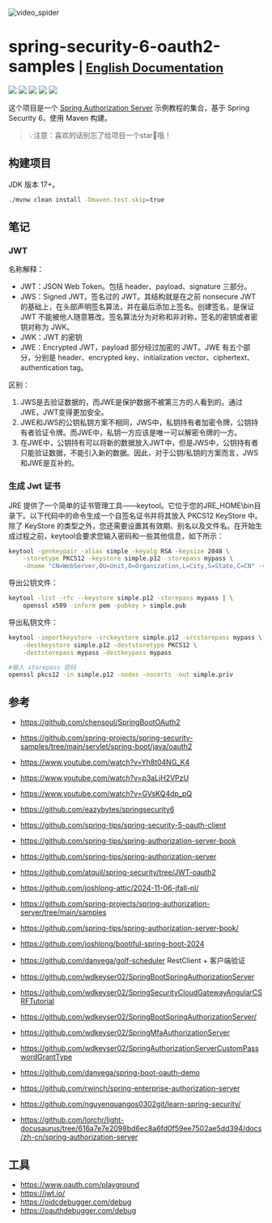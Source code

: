 ![video_spider](https://socialify.git.ci/chensoul/spring-security-6-oauth2-samples/image?forks=1&issues=1&language=1&name=1&owner=1&stargazers=1&theme=Light)

# <font size="6p">spring-security-6-oauth2-samples</font> <font size="5p">  | [English Documentation](README.md)</font>

<p align="left">
	<a href="https://github.com/chensoul/spring-security-6-oauth2-samples/stargazers"><img src="https://img.shields.io/github/stars/chensoul/spring-security-6-oauth2-samples?style=flat-square&logo=GitHub"></a>
	<a href="https://github.com/chensoul/spring-security-6-oauth2-samples/network/members"><img src="https://img.shields.io/github/forks/chensoul/spring-security-6-oauth2-samples?style=flat-square&logo=GitHub"></a>
	<a href="https://github.com/chensoul/spring-security-6-oauth2-samples/watchers"><img src="https://img.shields.io/github/watchers/chensoul/spring-security-6-oauth2-samples?style=flat-square&logo=GitHub"></a>
	<a href="https://github.com/chensoul/spring-security-6-oauth2-samples/issues"><img src="https://img.shields.io/github/issues/chensoul/spring-security-6-oauth2-samples.svg?style=flat-square&logo=GitHub"></a>
	<a href="https://github.com/chensoul/spring-security-6-oauth2-samples/blob/main/LICENSE"><img src="https://img.shields.io/github/license/chensoul/spring-security-6-oauth2-samples.svg?style=flat-square"></a>
</p>

这个项目是一个 [Spring Authorization Server](https://spring.io/projects/spring-authorization-server) 示例教程的集合，基于 Spring Security 6，使用 Maven 构建。

> 💡注意：喜欢的话别忘了给项目一个star🌟哦！

## 构建项目

JDK 版本 17+。


```bash
./mvnw clean install -Dmaven.test.skip=true
```

## 笔记

### JWT

名称解释：
- JWT：JSON Web Token。包括 header、payload、signature 三部分。
- JWS：Signed JWT，签名过的 JWT。其结构就是在之前 nonsecure JWT 的基础上，在头部声明签名算法，并在最后添加上签名。创建签名，是保证 JWT 不能被他人随意篡改。签名算法分为对称和非对称，签名的密钥或者密钥对称为 JWK。
- JWK：JWT 的密钥
- JWE：Encrypted JWT，payload 部分经过加密的 JWT。JWE 有五个部分，分别是 header、encrypted key、initialization vector、ciphertext、authentication tag。

区别：
1. JWS是去验证数据的，而JWE是保护数据不被第三方的人看到的。通过JWE，JWT变得更加安全。
2. JWE和JWS的公钥私钥方案不相同，JWS中，私钥持有者加密令牌，公钥持有者验证令牌。而JWE中，私钥一方应该是唯一可以解密令牌的一方。
3. 在JWE中，公钥持有可以将新的数据放入JWT中，但是JWS中，公钥持有者只能验证数据，不能引入新的数据。因此，对于公钥/私钥的方案而言，JWS和JWE是互补的。

### 生成 Jwt 证书

JRE 提供了一个简单的证书管理工具——keytool。它位于您的JRE_HOME\bin目录下。以下代码中的命令生成一个自签名证书并将其放入
PKCS12 KeyStore 中。除了 KeyStore 的类型之外，您还需要设置其有效期、别名以及文件名。在开始生成过程之前，keytool会要求您输入密码和一些其他信息，如下所示：

```bash
keytool -genkeypair -alias simple -keyalg RSA -keysize 2048 \
    -storetype PKCS12 -keystore simple.p12 -storepass mypass \
    -dname "CN=WebServer,OU=Unit,O=Organization,L=City,S=State,C=CN" -validity 3650
```

导出公钥文件：

```bash
keytool -list -rfc --keystore simple.p12 -storepass mypass | \
    openssl x509 -inform pem -pubkey > simple.pub
```

导出私钥文件：

```bash
keytool -importkeystore -srckeystore simple.p12 -srcstorepass mypass \
    -destkeystore simple.p12 -deststoretype PKCS12 \
    -deststorepass mypass -destkeypass mypass

#输入 storepass 密码 
openssl pkcs12 -in simple.p12 -nodes -nocerts -out simple.priv
```

## 参考
- https://github.com/chensoul/SpringBootOAuth2
- https://github.com/spring-projects/spring-security-samples/tree/main/servlet/spring-boot/java/oauth2

- https://www.youtube.com/watch?v=Yh8t04NG_K4
- https://www.youtube.com/watch?v=p3aLjH2VPzU
- https://www.youtube.com/watch?v=GVsKQ4dp_pQ
- https://github.com/eazybytes/springsecurity6
- https://github.com/spring-tips/spring-security-5-oauth-client
- https://github.com/spring-tips/spring-authorization-server-book
- https://github.com/spring-tips/spring-authorization-server
- https://github.com/atquil/spring-security/tree/JWT-oauth2
- https://github.com/joshlong-attic/2024-11-06-jfall-nl/
- https://github.com/spring-projects/spring-authorization-server/tree/main/samples
- https://github.com/spring-tips/spring-authorization-server-book/
- https://github.com/joshlong/bootiful-spring-boot-2024
- https://github.com/danvega/golf-scheduler RestClient + 客户端验证
- https://github.com/wdkeyser02/SpringBootSpringAuthorizationServer
- https://github.com/wdkeyser02/SpringSecurityCloudGatewayAngularCSRFTutorial
- https://github.com/wdkeyser02/SpringBootSpringAuthorizationServer/
- https://github.com/wdkeyser02/SpringMfaAuthorizationServer
- https://github.com/wdkeyser02/SpringAuthorizationServerCustomPasswordGrantType
- https://github.com/danvega/spring-boot-oauth-demo
- https://github.com/rwinch/spring-enterprise-authorization-server
- https://github.com/nguyenquangos0302git/learn-spring-security/
- https://github.com/lorchr/light-docusaurus/tree/616a7e7e2098bd6ec8a6fd0f59ee7502ae5dd394/docs/zh-cn/spring-authorization-server

## 工具

- https://www.oauth.com/playground
- https://jwt.io/
- https://oidcdebugger.com/debug
- https://oauthdebugger.com/debug

